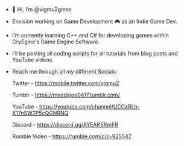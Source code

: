 - 👋 Hi, I’m @vigmu2gmes
- Envision working on Game Development 🎮 as an Indie Game Dev.
- I’m currently learning C++ and C# for developing games within CryEgine's Game Engine Software.
- I’ll be posting all coding scripts for all tutorials from blog posts and YouTube videos.
- Reach me through all my different Socials:
    
    Twitter - https://mobile.twitter.com/vigmu2
    
    Tumblr - https://meedajoe0417.tumblr.com/
    
    YouTube - https://youtube.com/channel/UCCxRLh-X17nSW7P5cQGNRNQ
    
    Discord - https://discord.gg/AYEAK5RmFR
    
    Rumble Video - https://rumble.com/c/c-925547
    

<!---
vigmu2gmes/vigmu2gmes is a ✨ special ✨ repository because its `README.md` (this file) appears on your GitHub profile.
You can click the Preview link to take a look at your changes.
--->
